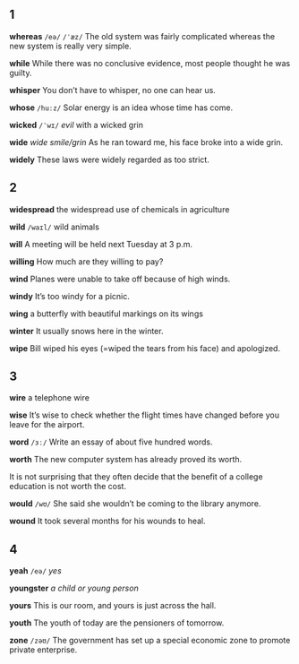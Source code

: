 ## 1


**whereas** 
`/eə/` `/ˈæz/`
The old system was fairly complicated whereas the new system is really very simple.

**while** 
While there was no conclusive evidence, most people thought he was guilty.



**whisper** 
You don’t have to whisper, no one can hear us.



**whose** 
`/huːz/`
Solar energy is an idea whose time has come.

**wicked** 
`/ˈwɪ/`
*evil*
with a wicked grin
  
**wide** 
*wide smile/grin*
As he ran toward me, his face broke into a wide grin.

**widely** 
These laws were widely regarded as too strict.

## 2
**widespread** 
the widespread use of chemicals in agriculture

**wild** 
`/waɪl/`
wild animals

**will** 
A meeting will be held next Tuesday at 3 p.m.

**willing** 
How much are they willing to pay?

**wind** 
Planes were unable to take off because of high winds.

**windy** 
It’s too windy for a picnic.



**wing** 
a butterfly with beautiful markings on its wings

**winter** 
It usually snows here in the winter.

**wipe** 
Bill wiped his eyes (=wiped the tears from his face) and apologized.

## 3
**wire** 
a telephone wire

**wise** 
It’s wise to check whether the flight times have changed before you leave for the airport.





**word** 
`/ɜː/`
Write an essay of about five hundred words.

**worth** 
The new computer system has already proved its worth.

It is not surprising that they often decide that the benefit of a college education is not worth the cost.

**would** 
`/wʊ/`
She said she wouldn’t be coming to the library anymore.

**wound** 
It took several months for his wounds to heal.





## 4


**yeah** 
`/eə/`
*yes*



**youngster** 
*a child or young person*

**yours** 
This is our room, and yours is just across the hall.

**youth** 
The youth of today are the pensioners of tomorrow.

**zone**
`/zəʊ/`
The government has set up a special economic zone to promote private enterprise.